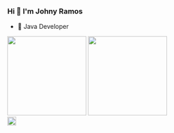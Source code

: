 ### Hi 👋 I'm Johny Ramos

- 🍵 Java Developer

<div>
  <a href="https://github.com/sapopk"></a>
  <img height="180em" src="https://github-readme-stats.vercel.app/api?username=johnyramos&layout=compact&show_icons=true&theme=nord" />
  <img height="180em" src="https://github-readme-stats.vercel.app/api/top-langs/?username=sapopk&layout=compact&repo=CoffeeDashboardStock&show_icons=true&theme=nord" />
</div>

<div>
  <a href="https://www.linkedin.com/in/johny-ramos">
    <img height="20em" src="https://img.shields.io/badge/LinkedIn-0077B5?style=for-the-badge&logo=linkedin&logoColor=white"/>
  </a>
</div>
